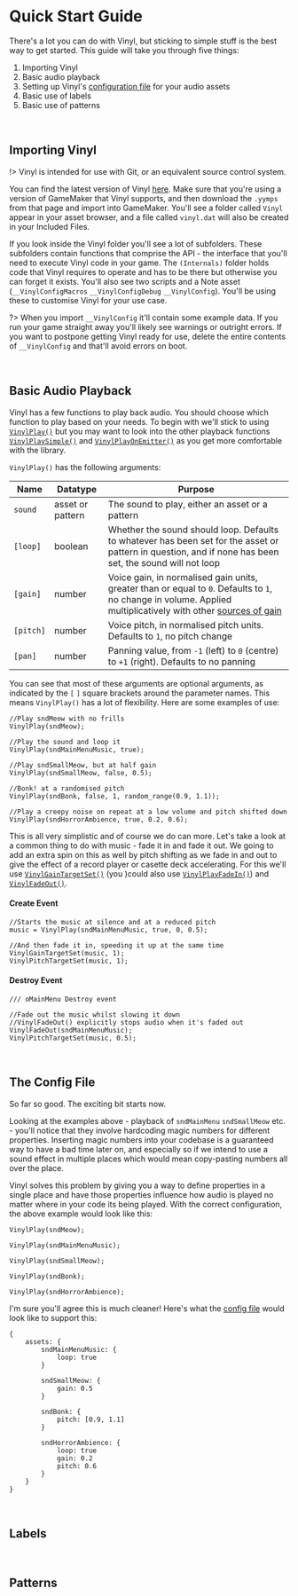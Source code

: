 # Quick Start Guide

There's a lot you can do with Vinyl, but sticking to simple stuff is the best way to get started. This guide will take you through five things:

1. Importing Vinyl
2. Basic audio playback
3. Setting up Vinyl's [configuration file](Config-File) for your audio assets
4. Basic use of labels
5. Basic use of patterns

&nbsp;

## Importing Vinyl

!> Vinyl is intended for use with Git, or an equivalent source control system.

You can find the latest version of Vinyl [here](https://github.com/JujuAdams/Vinyl/releases). Make sure that you're using a version of GameMaker that Vinyl supports, and then download the `.yymps` from that page and import into GameMaker. You'll see a folder called `Vinyl` appear in your asset browser, and a file called `vinyl.dat` will also be created in your Included Files.

If you look inside the Vinyl folder you'll see a lot of subfolders. These subfolders contain functions that comprise the API - the interface that you'll need to execute Vinyl code in your game. The `(Internals)` folder holds code that Vinyl requires to operate and has to be there but otherwise you can forget it exists. You'll also see two scripts and a Note asset (`__VinylConfigMacros` `__VinylConfigDebug` `__VinylConfig`). You'll be using these to customise Vinyl for your use case.

?> When you import `__VinylConfig` it'll contain some example data. If you run your game straight away you'll likely see warnings or outright errors. If you want to postpone getting Vinyl ready for use, delete the entire contents of `__VinylConfig` and that'll avoid errors on boot.

&nbsp;

## Basic Audio Playback

Vinyl has a few functions to play back audio. You should choose which function to play based on your needs. To begin with we'll stick to using [`VinylPlay()`](Playing-Audio) but you may want to look into the other playback functions [`VinylPlaySimple()`](Playing-Audio) and [`VinylPlayOnEmitter()`](Emitter-Functions) as you get more comfortable with the library.

`VinylPlay()` has the following arguments:

|Name     |Datatype        |Purpose                                                                                                                                                              |
|---------|----------------|---------------------------------------------------------------------------------------------------------------------------------------------------------------------|
|`sound`  |asset or pattern|The sound to play, either an asset or a pattern                                                                                                                      |
|`[loop]` |boolean         |Whether the sound should loop. Defaults to whatever has been set for the asset or pattern in question, and if none has been set, the sound will not loop             |
|`[gain]` |number          |Voice gain, in normalised gain units, greater than or equal to `0`. Defaults to `1`, no change in volume. Applied multiplicatively with other [sources of gain](Gain)|
|`[pitch]`|number          |Voice pitch, in normalised pitch units. Defaults to `1`, no pitch change                                                                                             |
|`[pan]`  |number          |Panning value, from `-1` (left) to `0` (centre) to `+1` (right). Defaults to no panning                                                                              |

You can see that most of these arguments are optional arguments, as indicated by the `[` `]` square brackets around the parameter names. This means `VinylPlay()` has a lot of flexibility. Here are some examples of use:

```gml
//Play sndMeow with no frills
VinylPlay(sndMeow);

//Play the sound and loop it
VinylPlay(sndMainMenuMusic, true);

//Play sndSmallMeow, but at half gain
VinylPlay(sndSmallMeow, false, 0.5);

//Bonk! at a randomised pitch
VinylPlay(sndBonk, false, 1, random_range(0.9, 1.1));

//Play a creepy noise on repeat at a low volume and pitch shifted down
VinylPlay(sndHorrorAmbience, true, 0.2, 0.6);
```

This is all very simplistic and of course we do can more. Let's take a look at a common thing to do with music - fade it in and fade it out. We going to add an extra spin on this as well by pitch shifting as we fade in and out to give the effect of a record player or casette deck accelerating. For this we'll use [`VinylGainTargetSet()`](Gain-Functions) (you )could also use [`VinylPlayFadeIn()`](Playing-Audio)) and [`VinylFadeOut()`](Stopping-Audio).

<!-- tabs:start -->

#### **Create Event**

```gml
//Starts the music at silence and at a reduced pitch
music = VinylPlay(sndMainMenuMusic, true, 0, 0.5);

//And then fade it in, speeding it up at the same time
VinylGainTargetSet(music, 1);
VinylPitchTargetSet(music, 1);
```

#### **Destroy Event**

```gml
/// oMainMenu Destroy event

//Fade out the music whilst slowing it down
//VinylFadeOut() explicitly stops audio when it's faded out
VinylFadeOut(sndMainMenuMusic);
VinylPitchTargetSet(music, 0.5);
```

<!-- tabs:end -->

&nbsp;

## The Config File

So far so good. The exciting bit starts now.

Looking at the examples above - playback of `sndMainMenu` `sndSmallMeow` etc. - you'll notice that they involve hardcoding magic numbers for different properties. Inserting magic numbers into your codebase is a guaranteed way to have a bad time later on, and especially so if we intend to use a sound effect in multiple places which would mean copy-pasting numbers all over the place.

Vinyl solves this problem by giving you a way to define properties in a single place and have those properties influence how audio is played no matter where in your code its being played. With the correct configuration, the above example would look like this:

```gml
VinylPlay(sndMeow);

VinylPlay(sndMainMenuMusic);

VinylPlay(sndSmallMeow);

VinylPlay(sndBonk);

VinylPlay(sndHorrorAmbience);
```

I'm sure you'll agree this is much cleaner! Here's what the [config file](Config-File) would look like to support this:

```
{
	assets: {
		sndMainMenuMusic: {
			loop: true
		}

		sndSmallMeow: {
			gain: 0.5
		}

		sndBonk: {
			pitch: [0.9, 1.1]
		}

		sndHorrorAmbience: {
			loop: true
			gain: 0.2
			pitch: 0.6
		}
	}
}
```

&nbsp;

## Labels

&nbsp;

## Patterns
